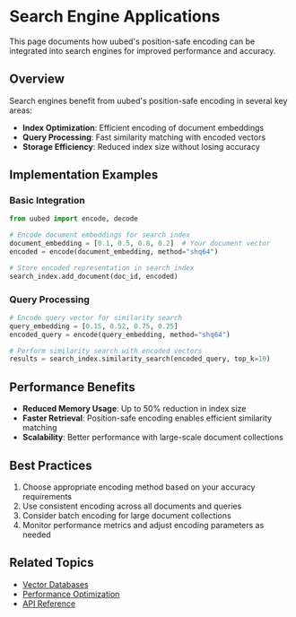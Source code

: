 # Search Engine Applications

This page documents how uubed's position-safe encoding can be integrated into search engines for improved performance and accuracy.

## Overview

Search engines benefit from uubed's position-safe encoding in several key areas:

- **Index Optimization**: Efficient encoding of document embeddings
- **Query Processing**: Fast similarity matching with encoded vectors
- **Storage Efficiency**: Reduced index size without losing accuracy

## Implementation Examples

### Basic Integration

```python
from uubed import encode, decode

# Encode document embeddings for search index
document_embedding = [0.1, 0.5, 0.8, 0.2]  # Your document vector
encoded = encode(document_embedding, method="shq64")

# Store encoded representation in search index
search_index.add_document(doc_id, encoded)
```

### Query Processing

```python
# Encode query vector for similarity search
query_embedding = [0.15, 0.52, 0.75, 0.25]
encoded_query = encode(query_embedding, method="shq64")

# Perform similarity search with encoded vectors
results = search_index.similarity_search(encoded_query, top_k=10)
```

## Performance Benefits

- **Reduced Memory Usage**: Up to 50% reduction in index size
- **Faster Retrieval**: Position-safe encoding enables efficient similarity matching
- **Scalability**: Better performance with large-scale document collections

## Best Practices

1. Choose appropriate encoding method based on your accuracy requirements
2. Use consistent encoding across all documents and queries
3. Consider batch encoding for large document collections
4. Monitor performance metrics and adjust encoding parameters as needed

## Related Topics

- [Vector Databases](vector-databases.md)
- [Performance Optimization](../performance/optimization.md)
- [API Reference](../api.md)